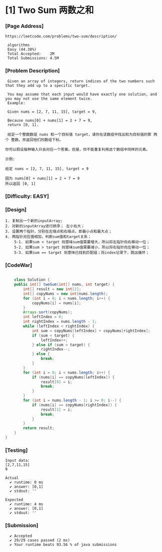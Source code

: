 # [1] Two Sum 两数之和

### [Page Address]
	https://leetcode.com/problems/two-sum/description/

	 algorithms
	 Easy (44.38%)
	 Total Accepted:    2M
	 Total Submissions: 4.5M

### [Problem Description]
	 Given an array of integers, return indices of the two numbers such that they add up to a specific target.
	 
	 You may assume that each input would have exactly one solution, and you may not use the same element twice.
	 Example: 

	 Given nums = [2, 7, 11, 15], target = 9,
	 
	 Because nums[0] + nums[1] = 2 + 7 = 9,
	 return [0, 1].

	 给定一个整数数组 nums 和一个目标值 target，请你在该数组中找出和为目标值的那 两个 整数，并返回他们的数组下标。

	你可以假设每种输入只会对应一个答案。但是，你不能重复利用这个数组中同样的元素。

	示例:

	给定 nums = [2, 7, 11, 15], target = 9

	因为 nums[0] + nums[1] = 2 + 7 = 9
	所以返回 [0, 1]

### [Difficulty: EASY]	

### [Design]
	1. 复制出一个新的inputArray;
	2. 对新的inputArray进行排序； 左小右大；
	3. 设置两个指针，分别在左端点和右端点，即最小点和最大点；
	4. 两指针对应值相加，判断sum值和target关系；
		5-1. 如果sum < target 则意味sum值需要增大，所以将左指针向右移动一位；
		5-2. 如果sum > target 则意味sum值需要减小，所以将右指针向左移动一位；
		5-3. 如果sum == target 则意味已找到匹配组；将index记录下，跳出循环；

### [CodeWar]

```java

	class Solution {
    public int[] twoSum(int[] nums, int target) {
        int[] result = new int[2];
        int[] copyNums = new int[nums.length];
        for (int i = 0; i < nums.length; i++) {
            copyNums[i] = nums[i];
        }
        Arrays.sort(copyNums);
        int leftIndex = 0;
        int rightIndex = nums.length - 1;
        while (leftIndex < rightIndex) {
            int sum = copyNums[leftIndex] + copyNums[rightIndex];
            if (sum < target) {
                leftIndex++;
            } else if (sum > target) {
                rightIndex--;
            } else {
                break;
            }
        }
        for (int i = 0; i < nums.length; i++) {
            if (nums[i] == copyNums[leftIndex]) {
                result[0] = i;
                break;
            }
        }
        for (int i = nums.length - 1; i >= 0; i--) {
            if (nums[i] == copyNums[rightIndex]) {
                result[1] = i;
                break;
            }
        }
        return result;
    }
}

```

### [Testing]

	Input data:
	[2,7,11,15]
	9

	Actual
	  ✔ runtime: 0 ms
	  ✔ answer: [0,1]
	  ✔ stdout: ''

	Expected
	  ✔ runtime: 4 ms
	  ✔ answer: [0,1]
	  ✔ stdout: ''

### [Submission]

	  ✔ Accepted
	  ✔ 29/29 cases passed (2 ms)
	  ✔ Your runtime beats 93.56 % of java submissions